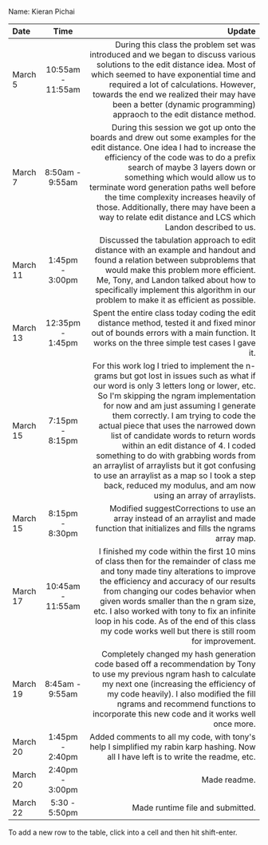 Name: Kieran Pichai

| Date     |       Time        |                                                                                                                                                                                                                                                                                                                                                                                                                                                                                                                                                                                             Update |
|:---------|:-----------------:|---------------------------------------------------------------------------------------------------------------------------------------------------------------------------------------------------------------------------------------------------------------------------------------------------------------------------------------------------------------------------------------------------------------------------------------------------------------------------------------------------------------------------------------------------------------------------------------------------:|
| March 5  | 10:55am - 11:55am |                                                                                                                                                                                                                                                              During this class the problem set was introduced and we began to discuss various solutions to the edit distance idea. Most of which seemed to have exponential time and required a lot of calculations. However, towards the end we realized their may have been a better (dynamic programming) appraoch to the edit distance method. |
| March 7  |  8:50am - 9:55am  |                                                                                                                                                      During this session we got up onto the boards and drew out some examples for the edit distance. One idea I had to increase the efficiency of the code was to do a prefix search of maybe 3 layers down or something which would allow us to terminate word generation paths well before the time complexity increases heavily of those. Additionally, there may have been a way to relate edit distance and LCS which Landon described to us. |
| March 11 |  1:45pm - 3:00pm  |                                                                                                                                                                                                                                                                                            Discussed the tabulation approach to edit distance with an example and handout and found a relation between subproblems that would make this problem more efficient. Me, Tony, and Landon talked about how to specifically implement this algorithm in our problem to make it as efficient as possible. |
| March 13 | 12:35pm - 1:45pm  |                                                                                                                                                                                                                                                                                                                                                                                                              Spent the entire class today coding the edit distance method, tested it and fixed minor out of bounds errors with a main function. It works on the three simple test cases I gave it. |
| March 15 |  7:15pm - 8:15pm  | For this work log I tried to implement the n-grams but got lost in issues such as what if our word is only 3 letters long or lower, etc. So I'm skipping the ngram implementation for now and am just assuming I generate them correctly. I am trying to code the actual piece that uses the narrowed down list of candidate words to return words within an edit distance of 4. I coded something to do with grabbing words from an arraylist of arraylists but it got confusing to use an arraylist as a map so I took a step back, reduced my modulus, and am now using an array of arraylists. |
| March 15 |  8:15pm - 8:30pm  |                                                                                                                                                                                                                                                                                                                                                                                                                                                             Modified suggestCorrections to use an array instead of an arraylist and made function that initializes and fills the ngrams array map. |
| March 17 | 10:45am - 11:55am |                                                                                                                                                                             I finished my code within the first 10 mins of class then for the remainder of class me and tony made tiny alterations to improve the efficiency and accuracy of our results from changing our codes behavior when given words smaller than the n gram size, etc. I also worked with tony to fix an infinite loop in his code. As of the end of this class my code works well but there is still room for improvement. |
| March 19 |  8:45am - 9:55am  |                                                                                                                                                                                                                                                                                             Completely changed my hash generation code based off a recommendation by Tony to use my previous ngram hash to calculate my next one (increasing the efficiency of my code heavily). I also modified the fill ngrams and recommend functions to incorporate this new code and it works well once more. |
| March 20 |  1:45pm - 2:40pm  |                                                                                                                                                                                                                                                                                                                                                                                                                                                               Added comments to all my code, with tony's help I simplified my rabin karp hashing. Now all I have left is to write the readme, etc. |
| March 20 |  2:40pm - 3:00pm  |                                                                                                                                                                                                                                                                                                                                                                                                                                                                                                                                                                                       Made readme. |
| March 22 |   5:30 - 5:50pm   |                                                                                                                                                                                                                                                                                                                                                                                                                                                                                                                                                                   Made runtime file and submitted. |


To add a new row to the table, click into a cell and then hit shift-enter.